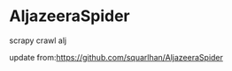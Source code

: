 # AljazeeraSpider

scrapy crawl alj

update from:<href>https://github.com/squarlhan/AljazeeraSpider</href>
